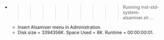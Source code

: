 * >>>>>>>>> Running inst-std-system-alsamixer.sh ...
  * Insert Alsamixer menu in Administration.
  * Disk size = 3394356K. Space Used = 8K. Runtime = 00:00:00:01.
